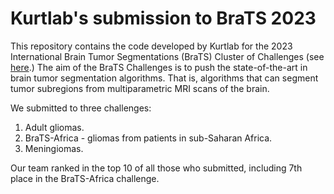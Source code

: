 # Kurtlab's submission to BraTS 2023

This repository contains the code developed by Kurtlab for the 2023 International Brain Tumor Segmentations (BraTS) Cluster of Challenges (see [here](https://www.synapse.org/#!Synapse:syn51156910/wiki/621282).)
The aim of the BraTS Challenges is to push the state-of-the-art in brain tumor segmentation algorithms. That is, algorithms that can segment tumor subregions from multiparametric MRI scans of the brain.

We submitted to three challenges:
1. Adult gliomas.
2. BraTS-Africa - gliomas from patients in sub-Saharan Africa.
3. Meningiomas.

Our team ranked in the top 10 of all those who submitted, including 7th place in the BraTS-Africa challenge.
